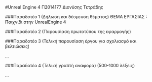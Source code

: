 #Unreal Engine 4
Π2014177 Διονύσης Τετράδης

###Παραδοτέο 1 (Δήλωση και δέσμευση θέματος)
ΘΕΜΑ ΕΡΓΑΣΙΑΣ : Παιχνίδι στην UnrealEngine 4

###Παραδοτέο 2 (Παρουσίαση πρωτοτύπου της εφαρμογής)


###Παραδοτέο 3 (Τελική παρουσίαση έργου για σχολιασμό και βελτιώσεις)

...

###Παραδοτέο 4 (Τελική γραπτή αναφορά) (500-1000 λέξεις)

...
